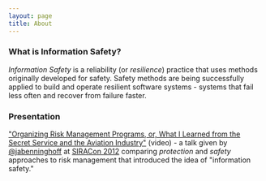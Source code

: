 ```yaml
---
layout: page
title: About
---
```

### What is Information Safety?
*Information Safety* is a reliability (or *resilience*) practice that uses methods originally developed for safety. Safety methods are being successfully applied to build and operate resilient software systems - systems that fail less often and recover from failure faster.

### Presentation
["Organizing Risk Management Programs, or, What I Learned from the Secret Service and the Aviation Industry"](https://vimeo.com/44519848) (video) - a talk given by [@jabenninghoff](https://github.com/jabenninghoff) at [SIRACon 2012](https://vimeo.com/societyinforisk) comparing *protection* and *safety* approaches to risk management that introduced the idea of "information safety."
